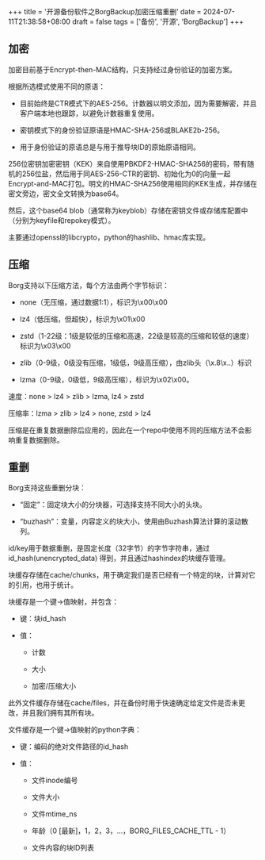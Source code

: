 +++
title = '开源备份软件之BorgBackup加密压缩重删'
date = 2024-07-11T21:38:58+08:00
draft = false
tags = ['备份', '开源', 'BorgBackup']
+++

## 加密

加密目前基于Encrypt-then-MAC结构，只支持经过身份验证的加密方案。

根据所选模式使用不同的原语：

- 目前始终是CTR模式下的AES-256。计数器以明文添加，因为需要解密，并且客户端本地也跟踪，以避免计数器重复使用。

- 密钥模式下的身份验证原语是HMAC-SHA-256或BLAKE2b-256。

- 用于身份验证的原语总是与用于推导块ID的原始原语相同。

256位密钥加密密钥（KEK）来自使用PBKDF2-HMAC-SHA256的密码，带有随机的256位盐，然后用于同AES-256-CTR的密钥、初始化为0的向量一起Encrypt-and-MAC打包。明文的HMAC-SHA256使用相同的KEK生成，并存储在密文旁边，密文全文转换为base64。

然后，这个base64 blob（通常称为keyblob）存储在密钥文件或存储库配置中（分别为keyfile和repokey模式）。

主要通过openssl的libcrypto，python的hashlib、hmac库实现。

## 压缩

Borg支持以下压缩方法，每个方法由两个字节标识：

- none（无压缩，通过数据1:1），标识为\x00\x00

- lz4（低压缩，但超快），标识为\x01\x00

- zstd（1-22级：1级是较低的压缩和高速，22级是较高的压缩和较低的速度）标识为\x03\x00

- zlib（0-9级，0级没有压缩，1级低，9级高压缩），由zlib头（\x.8\x..）标识

- lzma（0-9级，0级低，9级高压缩），标识为\x02\x00。

速度：none > lz4 > zlib > lzma, lz4 > zstd

压缩率：lzma > zlib > lz4 > none, zstd > lz4

压缩是在重复数据删除后应用的，因此在一个repo中使用不同的压缩方法不会影响重复数据删除。

## 重删

Borg支持这些重删分块：

- “固定”：固定块大小的分块器，可选择支持不同大小的头块。

- “buzhash”：变量，内容定义的块大小，使用由Buzhash算法计算的滚动散列。

id/key用于数据重删，是固定长度（32字节）的字节字符串，通过 id_hash(unencrypted_data) 得到，并且通过hashindex的块缓存管理。

块缓存存储在cache/chunks，用于确定我们是否已经有一个特定的块，计算对它的引用，也用于统计。

块缓存是一个键->值映射，并包含：

- 键：块id_hash

- 值：

  - 计数

  - 大小

  - 加密/压缩大小
  
此外文件缓存存储在cache/files，并在备份时用于快速确定给定文件是否未更改，并且我们拥有其所有块。

文件缓存是一个键->值映射的python字典：

- 键：编码的绝对文件路径的id_hash

- 值：

  - 文件inode编号

  - 文件大小

  - 文件mtime_ns

  - 年龄（0 [最新]，1，2，3，...，BORG_FILES_CACHE_TTL - 1）

  - 文件内容的块ID列表